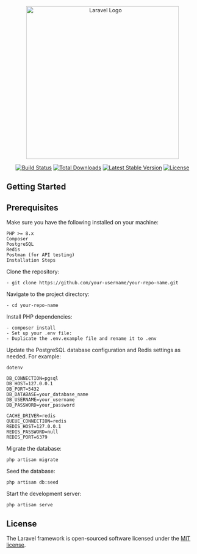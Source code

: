 <p align="center"><a href="https://laravel.com" target="_blank"><img src="https://raw.githubusercontent.com/laravel/art/master/logo-lockup/5%20SVG/2%20CMYK/1%20Full%20Color/laravel-logolockup-cmyk-red.svg" width="400" alt="Laravel Logo"></a></p>

<p align="center">
<a href="https://github.com/laravel/framework/actions"><img src="https://github.com/laravel/framework/workflows/tests/badge.svg" alt="Build Status"></a>
<a href="https://packagist.org/packages/laravel/framework"><img src="https://img.shields.io/packagist/dt/laravel/framework" alt="Total Downloads"></a>
<a href="https://packagist.org/packages/laravel/framework"><img src="https://img.shields.io/packagist/v/laravel/framework" alt="Latest Stable Version"></a>
<a href="https://packagist.org/packages/laravel/framework"><img src="https://img.shields.io/packagist/l/laravel/framework" alt="License"></a>
</p>

## Getting Started

## Prerequisites

Make sure you have the following installed on your machine:

    PHP >= 8.x
    Composer
    PostgreSQL
    Redis
    Postman (for API testing)
    Installation Steps

Clone the repository:

    - git clone https://github.com/your-username/your-repo-name.git

Navigate to the project directory:

    - cd your-repo-name

Install PHP dependencies:

    - composer install
    - Set up your .env file:
    - Duplicate the .env.example file and rename it to .env

Update the PostgreSQL database configuration and Redis settings as needed. For example:

    dotenv

    DB_CONNECTION=pgsql
    DB_HOST=127.0.0.1
    DB_PORT=5432
    DB_DATABASE=your_database_name
    DB_USERNAME=your_username
    DB_PASSWORD=your_password

    CACHE_DRIVER=redis
    QUEUE_CONNECTION=redis
    REDIS_HOST=127.0.0.1
    REDIS_PASSWORD=null
    REDIS_PORT=6379

Migrate the database:

    php artisan migrate

Seed the database:

    php artisan db:seed

Start the development server:

    php artisan serve

## License

The Laravel framework is open-sourced software licensed under the [MIT license](https://opensource.org/licenses/MIT).
